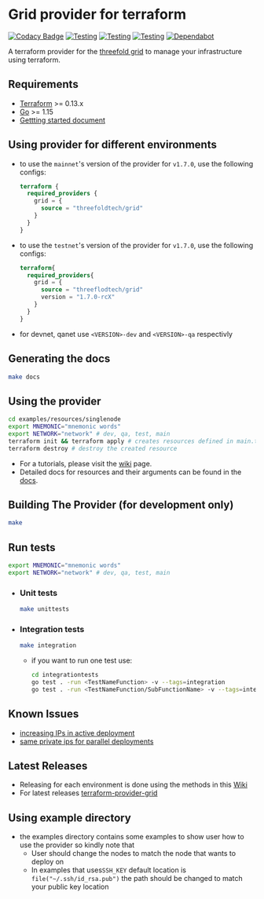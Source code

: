 # Grid provider for terraform

[![Codacy Badge](https://app.codacy.com/project/badge/Grade/cd6e18aac6be404ab89ec160b4b36671)](https://www.codacy.com/gh/threefoldtech/terraform-provider-grid/dashboard?utm_source=github.com&amp;utm_medium=referral&amp;utm_content=threefoldtech/terraform-provider-grid&amp;utm_campaign=Badge_Grade) [![Testing](https://github.com/threefoldtech/terraform-provider-grid/actions/workflows/test.yml/badge.svg?branch=development)](https://github.com/threefoldtech/terraform-provider-grid/actions/workflows/test.yml) [![Testing](https://github.com/threefoldtech/terraform-provider-grid/actions/workflows/lint.yml/badge.svg?branch=development)](https://github.com/threefoldtech/terraform-provider-grid/actions/workflows/lint.yml) [![Testing](https://github.com/threefoldtech/terraform-provider-grid/actions/workflows/terratest.yml/badge.svg?branch=development)](https://github.com/threefoldtech/terraform-provider-grid/actions/workflows/terratest.yml) [![Dependabot](https://badgen.net/badge/Dependabot/enabled/green?icon=dependabot)](https://dependabot.com/)

A terraform provider for the [threefold grid](https://threefold.io) to manage your infrastructure using terraform.

## Requirements

- [Terraform](https://www.terraform.io/downloads.html) >= 0.13.x
- [Go](https://golang.org/doc/install) >= 1.15
- [Gettting started document](https://library.threefold.me/info/manual/#/manual3_iac/grid3_terraform/manual__grid3_terraform_home)

## Using provider for different environments

- to use the `mainnet`'s version of the provider for `v1.7.0`, use the following configs:

  ```terraform
  terraform {
    required_providers {
      grid = {
        source = "threefoldtech/grid"
      }
    }
  }
  ```

- to use the `testnet`'s version of the provider for `v1.7.0`, use the following configs:

  ```terraform
  terraform{
    required_providers{
      grid = {
        source = "threeflodtech/grid"
        version = "1.7.0-rcX"
      }
    }
  }
  ```

- for devnet, qanet use `<VERSION>-dev` and `<VERSION>-qa` respectivly

## Generating the docs

```bash
make docs
```

## Using the provider

```bash
cd examples/resources/singlenode
export MNEMONIC="mnemonic words"
export NETWORK="network" # dev, qa, test, main
terraform init && terraform apply # creates resources defined in main.tf
terraform destroy # destroy the created resource
```

- For a tutorials, please visit the [wiki](https://library.threefold.me/info/manual/#/manual3_iac/grid3_terraform/manual__grid3_terraform_home) page.
- Detailed docs for resources and their arguments can be found in the [docs](docs).

## Building The Provider (for development only)

```bash
make
```

## Run tests

```bash
export MNEMONIC="mnemonic words"
export NETWORK="network" # dev, qa, test, main
```

- ### Unit tests

  ```bash
  make unittests
  ```

- ### Integration tests

  ```bash
  make integration
  ```

  - if you want to run one test use:

    ```bash
    cd integrationtests
    go test . -run <TestNameFunction> -v --tags=integration 
    go test . -run <TestNameFunction/SubFunctionName> -v --tags=integration #for testing only one sub-function
    ```

## Known Issues

- [increasing IPs in active deployment](https://github.com/threefoldtech/terraform-provider-grid/issues/15)
- [same private ips for parallel deployments](https://github.com/threefoldtech/terraform-provider-grid/issues/781#issuecomment-1865961184)
  
## Latest Releases

- Releasing for each environment is done using the methods in this [Wiki](wiki/release.md#releasing-for-each-environment)
- For latest releases [terraform-provider-grid](https://registry.terraform.io/providers/threefoldtech/grid/latest)

## Using example directory

- the examples directory contains some examples to show user how to use the provider so kindly note that
  - User should change the nodes to match the node that wants to deploy on
  - In examples that uses`SSH_KEY` default location is `file("~/.ssh/id_rsa.pub")` the path should be changed to match your public key location
